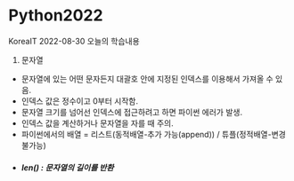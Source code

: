 # Python2022
KoreaIT
2022-08-30 오늘의 학습내용
1. 문자열
- 문자열에 있는 어떤 문자든지 대괄호 안에 지정된 인덱스를 이용해서 가져올 수 있음.
- 인덱스 값은 정수이고 0부터 시작함.
- 문자열 크기를 넘어선 인덱스에 접근하려고 하면 파이썬 에러가 발생.
- 인덱스 값을 계산하거나 문자열을 자를 때 주의.
- 파이썬에서의 배열 = 리스트(동적배열-추가 가능(append)) / 튜플(정적배열-변경 불가능)
- ##### len() : 문자열의 길이를 반환
